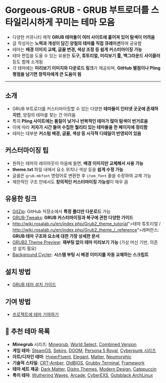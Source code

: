 # Gorgeous-GRUB - GRUB 부트로더를 스타일리시하게 꾸미는 테마 모음


* 다양한 커뮤니티 제작 **GRUB 테마들이 여러 사이트에 흩어져 있어 탐색이 어려움**
* 글 작성자는 **노력과 개성이 담긴 양질의 테마를 직접 큐레이션**하여 공유함
* 테마는 **배경 이미지 교체, 글꼴 변경, 색상 조정 등 쉽게 커스터마이징 가능**
* 테마 편집을 도울 수 있는 유용한 **도구, 튜토리얼, 미리보기 툴, 백그라운드 사이클러** 등도 함께 소개됨
* 각 테마에는 **미리보기 이미지와 다운로드 링크**가 제공되며, **GitHub 별점이나 Pling 평점을 남기면 창작자에게 큰 도움이 됨**

---

소개
--

* GRUB 부트로더를 커스터마이징할 수 있는 다양한 **테마들이 인터넷 곳곳에 존재하지만**, 양질의 테마를 찾는 건 어려움
* 특히 **Pling 사이트에는 품질이 낮거나 반복적인 테마가 많아 탐색이 번거로움**
* 이에 따라 **저자가 시간 들여 수집한 퀄리티 있는 테마들을 한 페이지에 정리함**
* 테마는 대부분 **커스텀 배경, 글꼴, 색상 등 시각적 디테일이 반영되어 있음**

커스터마이징 팁
--------

* 원하는 테마의 레이아웃이 마음에 들면, **배경 이미지만 교체해서 사용 가능**
* **theme.txt** 파일 내에서 요소 위치나 색상 등을 **쉽게 수정 가능**
* 글꼴은 `grub-mkfont` 명령어로 변환한 후 `item_font` 줄을 수정하여 교체 가능
* 제한적인 구조 안에서도 **창의적인 커스터마이징 가능성**이 매우 큼

유용한 링크
------

* [GitZip](https://kinolien.github.io/gitzip/): GitHub 저장소에서 **특정 폴더만 다운로드** 가능
* [GRUB-Tweaks](https://github.com/VandalByte/grub-tweaks): **GRUB 커스터마이징과 복구에 관한 다양한 가이드**
* <http://wiki.rosalab.ru/en/index.php/Grub2_theme_tutorial>">테마 튜토리얼 / <http://wiki.rosalab.ru/en/index.php/Grub2_theme_/_reference>">레퍼런스: **GRUB 테마 구조와 요소에 대한 가장 상세한 문서**
* [GRUB2 Theme Preview](https://github.com/hartwork/grub2-theme-preview): **재부팅 없이 테마 미리보기 가능** (가상 머신 기반, 의존성 설치 필요)
* [Background Cycler](https://github.com/Jacksaur/GRUB-Background-Cycler): **시스템 부팅 시 배경 이미지를 자동 교체하는 스크립트**

설치 방법
-----

* [GRUB 테마 설치 가이드](https://github.com/Jacksaur/Gorgeous-GRUB/blob/main/Installation.md)

기여 방법
-----

* [프로젝트에 테마 기여하기](https://github.com/Jacksaur/Gorgeous-GRUB/blob/main/Contributing.md)

🎨 추천 테마 목록
----------

* **Minegrub** 시리즈: [Minegrub](https://github.com/Lxtharia/minegrub-theme), [World Select](https://github.com/Lxtharia/minegrub-world-sel-theme), [Combined Version](https://github.com/Lxtharia/double-minegrub-menu)
* **게임 테마**: [SteamOS](https://github.com/LegendaryBibo/Steam-Big-Picture-Grub-Theme), [Sekiro](https://github.com/semimqmo/sekiro_grub_theme), [DOOM](https://github.com/Lxtharia/doomgrub-theme), [Persona 5 Royal](https://www.pling.com/p/2122684), [Cyberpunk 시리즈](https://www.pling.com/p/1515662/)
* **아트/디자인 테마**: [HyperFluent](https://www.pling.com/p/2133341/), [Elegant](https://github.com/vinceliuice/Elegant-grub2-themes), [Matter](https://github.com/mateosss/matter#download), [Neumorphic](https://www.pling.com/p/1906415)
* **기술적 스타일**: [CRT-Amber](https://www.pling.com/p/1727268/), [OldBIOS](https://www.pling.com/p/2072033), [Grubby Terminal](https://gitlab.com/perthshiretim/grubby-terminal), [Framework](https://github.com/HeinrichZurHorstMeyer/Framework-Grub-Theme)
* **테마 세트 제공**: [Dark Matter](https://www.pling.com/p/1603282/), [Distro Themes](https://www.pling.com/p/1482847/), [Modern Design](https://github.com/vinceliuice/grub2-themes), [Catppuccin](https://github.com/catppuccin/grub)
* **특이 테마**: [Wuthering Waves](https://www.pling.com/p/2184155), [Arcade](https://github.com/nobreDaniel/dotfile), [CyberEXS](https://www.pling.com/p/1968990), [Gutsblack ArchLinux](https://forums.archlinux.fr/viewtopic.php?t=11361)
